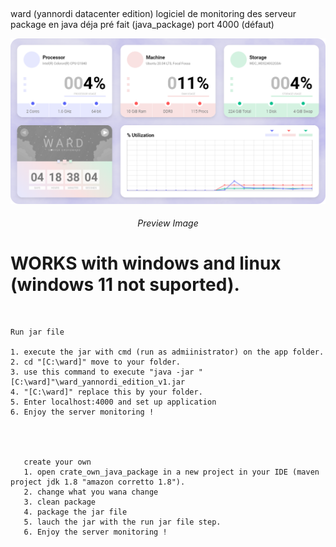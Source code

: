 ##
ward (yannordi datacenter edition)
logiciel de monitoring des serveur 
package en java déja pré fait (java_package)
port 4000 (défaut)

<p align = "center">
    <img src = "create_own_java_package/images/preview.png" alt = "Preview Image" />
    <h6 align = "center">Preview Image</h6>
</p>
<h1>WORKS with windows and linux (windows 11 not suported).</h1>
<br>

    Run jar file

    1. execute the jar with cmd (run as admiinistrator) on the app folder.
    2. cd "[C:\ward]" move to your folder.
    3. use this command to execute "java -jar "[C:\ward]"\ward_yannordi_edition_v1.jar
    4. "[C:\ward]" replace this by your folder.
    5. Enter localhost:4000 and set up application
    6. Enjoy the server monitoring !
    
    
    
       
       create your own
       1. open crate_own_java_package in a new project in your IDE (maven project jdk 1.8 "amazon corretto 1.8").
       2. change what you wana change
       3. clean package
       4. package the jar file
       5. lauch the jar with the run jar file step.
       6. Enjoy the server monitoring !
